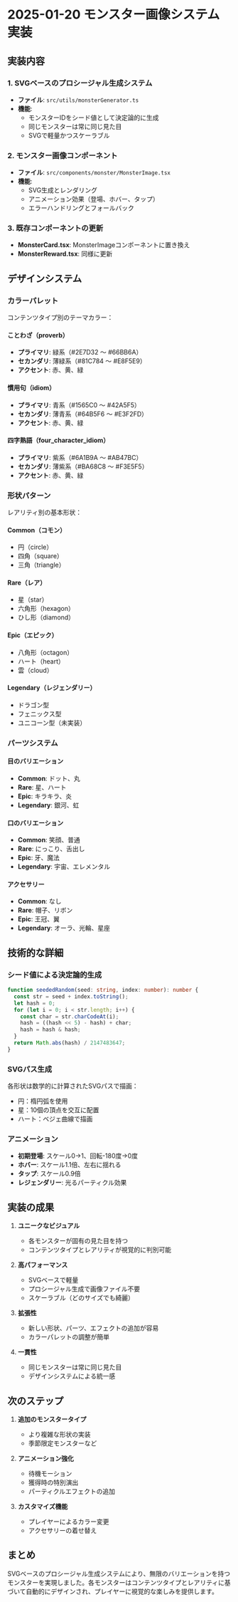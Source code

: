 # 2025-01-20 モンスター画像システム実装

## 実装内容

### 1. SVGベースのプロシージャル生成システム
- **ファイル**: `src/utils/monsterGenerator.ts`
- **機能**:
  - モンスターIDをシード値として決定論的に生成
  - 同じモンスターは常に同じ見た目
  - SVGで軽量かつスケーラブル

### 2. モンスター画像コンポーネント
- **ファイル**: `src/components/monster/MonsterImage.tsx`
- **機能**:
  - SVG生成とレンダリング
  - アニメーション効果（登場、ホバー、タップ）
  - エラーハンドリングとフォールバック

### 3. 既存コンポーネントの更新
- **MonsterCard.tsx**: MonsterImageコンポーネントに置き換え
- **MonsterReward.tsx**: 同様に更新

## デザインシステム

### カラーパレット
コンテンツタイプ別のテーマカラー：

#### ことわざ（proverb）
- **プライマリ**: 緑系（#2E7D32 〜 #66BB6A）
- **セカンダリ**: 薄緑系（#81C784 〜 #E8F5E9）
- **アクセント**: 赤、黄、緑

#### 慣用句（idiom）
- **プライマリ**: 青系（#1565C0 〜 #42A5F5）
- **セカンダリ**: 薄青系（#64B5F6 〜 #E3F2FD）
- **アクセント**: 赤、黄、緑

#### 四字熟語（four_character_idiom）
- **プライマリ**: 紫系（#6A1B9A 〜 #AB47BC）
- **セカンダリ**: 薄紫系（#BA68C8 〜 #F3E5F5）
- **アクセント**: 赤、黄、緑

### 形状パターン
レアリティ別の基本形状：

#### Common（コモン）
- 円（circle）
- 四角（square）
- 三角（triangle）

#### Rare（レア）
- 星（star）
- 六角形（hexagon）
- ひし形（diamond）

#### Epic（エピック）
- 八角形（octagon）
- ハート（heart）
- 雲（cloud）

#### Legendary（レジェンダリー）
- ドラゴン型
- フェニックス型
- ユニコーン型（未実装）

### パーツシステム

#### 目のバリエーション
- **Common**: ドット、丸
- **Rare**: 星、ハート
- **Epic**: キラキラ、炎
- **Legendary**: 銀河、虹

#### 口のバリエーション
- **Common**: 笑顔、普通
- **Rare**: にっこり、舌出し
- **Epic**: 牙、魔法
- **Legendary**: 宇宙、エレメンタル

#### アクセサリー
- **Common**: なし
- **Rare**: 帽子、リボン
- **Epic**: 王冠、翼
- **Legendary**: オーラ、光輪、星座

## 技術的な詳細

### シード値による決定論的生成
```typescript
function seededRandom(seed: string, index: number): number {
  const str = seed + index.toString();
  let hash = 0;
  for (let i = 0; i < str.length; i++) {
    const char = str.charCodeAt(i);
    hash = ((hash << 5) - hash) + char;
    hash = hash & hash;
  }
  return Math.abs(hash) / 2147483647;
}
```

### SVGパス生成
各形状は数学的に計算されたSVGパスで描画：
- 円：楕円弧を使用
- 星：10個の頂点を交互に配置
- ハート：ベジェ曲線で描画

### アニメーション
- **初期登場**: スケール0→1、回転-180度→0度
- **ホバー**: スケール1.1倍、左右に揺れる
- **タップ**: スケール0.9倍
- **レジェンダリー**: 光るパーティクル効果

## 実装の成果

1. **ユニークなビジュアル**
   - 各モンスターが固有の見た目を持つ
   - コンテンツタイプとレアリティが視覚的に判別可能

2. **高パフォーマンス**
   - SVGベースで軽量
   - プロシージャル生成で画像ファイル不要
   - スケーラブル（どのサイズでも綺麗）

3. **拡張性**
   - 新しい形状、パーツ、エフェクトの追加が容易
   - カラーパレットの調整が簡単

4. **一貫性**
   - 同じモンスターは常に同じ見た目
   - デザインシステムによる統一感

## 次のステップ

1. **追加のモンスタータイプ**
   - より複雑な形状の実装
   - 季節限定モンスターなど

2. **アニメーション強化**
   - 待機モーション
   - 獲得時の特別演出
   - パーティクルエフェクトの追加

3. **カスタマイズ機能**
   - プレイヤーによるカラー変更
   - アクセサリーの着せ替え

## まとめ

SVGベースのプロシージャル生成システムにより、無限のバリエーションを持つモンスターを実現しました。各モンスターはコンテンツタイプとレアリティに基づいて自動的にデザインされ、プレイヤーに視覚的な楽しみを提供します。